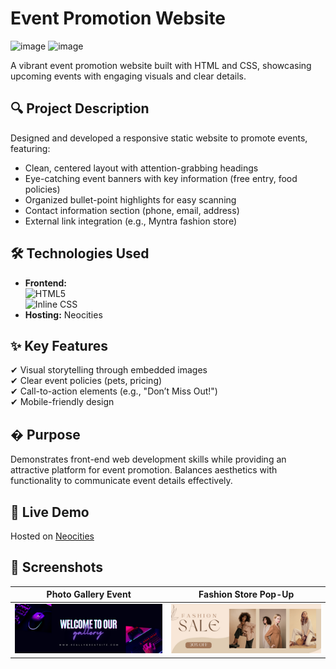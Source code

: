 # Event Promotion Website

![image](https://github.com/user-attachments/assets/f98cbc27-5b5a-411d-85b7-981e605fbe06)
![image](https://github.com/user-attachments/assets/d1e26f25-e57e-44b5-884f-5b4dc3414b16)


A vibrant event promotion website built with HTML and CSS, showcasing upcoming events with engaging visuals and clear details.

## 🔍 Project Description
Designed and developed a responsive static website to promote events, featuring:
- Clean, centered layout with attention-grabbing headings  
- Eye-catching event banners with key information (free entry, food policies)  
- Organized bullet-point highlights for easy scanning  
- Contact information section (phone, email, address)  
- External link integration (e.g., Myntra fashion store)  

## 🛠️ Technologies Used
- **Frontend:**  
  ![HTML5](https://img.shields.io/badge/HTML5-E34F26?style=flat&logo=html5&logoColor=white)  
  ![Inline CSS](https://img.shields.io/badge/CSS3-1572B6?style=flat&logo=css3&logoColor=white)  
- **Hosting:** Neocities  

## ✨ Key Features
✔ Visual storytelling through embedded images  
✔ Clear event policies (pets, pricing)  
✔ Call-to-action elements (e.g., "Don’t Miss Out!")  
✔ Mobile-friendly design  

## � Purpose
Demonstrates front-end web development skills while providing an attractive platform for event promotion. Balances aesthetics with functionality to communicate event details effectively.

## 🚀 Live Demo
Hosted on [Neocities]((https://th7cipherz.neocities.org/Events/event)) 

## 📸 Screenshots
| Photo Gallery Event | Fashion Store Pop-Up |
|---------------------|----------------------|
| ![Event 1](img/event1.png) | ![Event 2](img/event2.png) |
